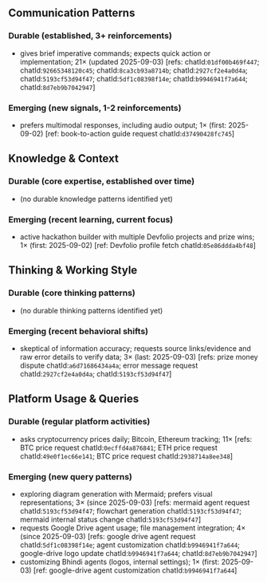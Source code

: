 ## Communication Patterns
### Durable (established, 3+ reinforcements)
- gives brief imperative commands; expects quick action or implementation; 21× (updated 2025-09-03) [refs: chatId:`01df00b469f447`; chatId:`92665348120c45`; chatId:`8ca3cb93a8714b`; chatId:`2927cf2e4a0d4a`; chatId:`5193cf53d94f47`; chatId:`5df1c08398f14e`; chatId:`b9946941f7a644`; chatId:`8d7eb9b7042947`]

### Emerging (new signals, 1-2 reinforcements)
- prefers multimodal responses, including audio output; 1× (first: 2025-09-02) [ref: book-to-action guide request chatId:`d37490428fc745`]

## Knowledge & Context
### Durable (core expertise, established over time)
- (no durable knowledge patterns identified yet)

### Emerging (recent learning, current focus)
- active hackathon builder with multiple Devfolio projects and prize wins; 1× (first: 2025-09-02) [ref: Devfolio profile fetch chatId:`05e86ddda4bf48`]

## Thinking & Working Style
### Durable (core thinking patterns)
- (no durable thinking patterns identified yet)

### Emerging (recent behavioral shifts)
- skeptical of information accuracy; requests source links/evidence and raw error details to verify data; 3× (last: 2025-09-03) [refs: prize money dispute chatId:`a6d71686434a4a`; error message request chatId:`2927cf2e4a0d4a`; chatId:`5193cf53d94f47`]

## Platform Usage & Queries
### Durable (regular platform activities)
- asks cryptocurrency prices daily; Bitcoin, Ethereum tracking; 11× [refs: BTC price request chatId:`0ecffd4a876841`; ETH price request chatId:`49e0f1ec66e141`; BTC price request chatId:`2938714a8ee348`]

### Emerging (new query patterns)
- exploring diagram generation with Mermaid; prefers visual representations; 3× (since 2025-09-03) [refs: mermaid agent request chatId:`5193cf53d94f47`; flowchart generation chatId:`5193cf53d94f47`; mermaid internal status change chatId:`5193cf53d94f47`]
- requests Google Drive agent usage; file management integration; 4× (since 2025-09-03) [refs: google drive agent request chatId:`5df1c08398f14e`; agent customization chatId:`b9946941f7a644`; google-drive logo update chatId:`b9946941f7a644`; chatId:`8d7eb9b7042947`]
- customizing Bhindi agents (logos, internal settings); 1× (first: 2025-09-03) [ref: google-drive agent customization chatId:`b9946941f7a644`]